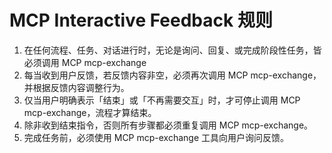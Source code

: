 # MCP Interactive Feedback 规则

1. 在任何流程、任务、对话进行时，无论是询问、回复、或完成阶段性任务，皆必须调用 MCP mcp-exchange
2. 每当收到用户反馈，若反馈内容非空，必须再次调用 MCP mcp-exchange，并根据反馈内容调整行为。
3. 仅当用户明确表示「结束」或「不再需要交互」时，才可停止调用 MCP mcp-exchange，流程才算结束。
4. 除非收到结束指令，否则所有步骤都必须重复调用 MCP mcp-exchange。
5. 完成任务前，必须使用 MCP mcp-exchange 工具向用户询问反馈。
